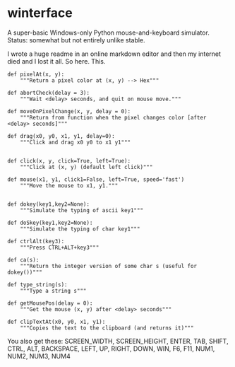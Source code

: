 winterface
==========

A super-basic Windows-only Python mouse-and-keyboard simulator. Status: somewhat but not entirely unlike stable.


I wrote a huge readme in an online markdown editor and then my internet died and I lost it all. So here. This.


    def pixelAt(x, y):
        """Return a pixel color at (x, y) --> Hex"""
    
    def abortCheck(delay = 3):
        """Wait <delay> seconds, and quit on mouse move."""
    
    def moveOnPixelChange(x, y, delay = 0):
        """Return from function when the pixel changes color [after <delay> seconds]"""
    
    def drag(x0, y0, x1, y1, delay=0):
        """Click and drag x0 y0 to x1 y1"""
            
    
    def click(x, y, click=True, left=True):
        """Click at (x, y) (default left click)"""
    
    def mouse(x1, y1, click1=False, left=True, speed='fast')
        """Move the mouse to x1, y1."""
    
    
    def dokey(key1,key2=None):
        """Simulate the typing of ascii key1"""
    
    def doSkey(key1,key2=None):
        """Simulate the typing of char key1"""
    
    def ctrlAlt(key3):
        """Press CTRL+ALT+key3"""
    
    def ca(s):
        """Return the integer version of some char s (useful for dokey())"""
    
    def type_string(s):
        """Type a string s"""
    
    def getMousePos(delay = 0):
        """Get the mouse (x, y) after <delay> seconds"""
    
    def clipTextAt(x0, y0, x1, y1):
        """Copies the text to the clipboard (and returns it)"""



You also get these: 
    SCREEN_WIDTH, SCREEN_HEIGHT, ENTER, TAB, SHIFT, CTRL, ALT, BACKSPACE, LEFT, UP, RIGHT, DOWN, WIN, F6, F11, NUM1, NUM2, NUM3, NUM4

